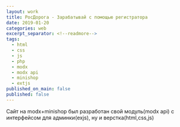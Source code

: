 ```yaml
---
layout: work
title: РосДорога - Зарабатывай с помощью регистратора
date: 2019-01-20
categories: web
excerpt_separator: <!--readmore-->
tags:
  - html
  - css
  - js
  - php
  - modx
  - modx api
  - minishop
  - extjs
published_on_main: false
published: false
---
```

Сайт на modx+minishop был разработан свой модуль(modx api) с интерфейсом для админки(exjs), ну и верстка(html,css,js)
